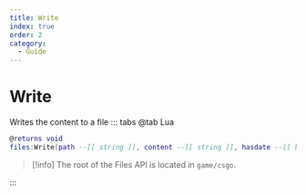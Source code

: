 ```yaml
---
title: Write
index: true
order: 2
category:
  - Guide
---
```


# Write
Writes the content to a file
::: tabs
@tab Lua
```lua
@returns void
files:Write(path --[[ string ]], content --[[ string ]], hasdate --[[ boolean ]])
```
> [!info]
> The root of the Files API is located in `game/csgo`.

:::